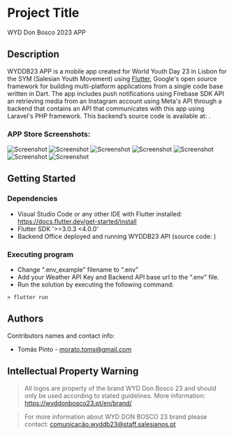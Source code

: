# Project Title

WYD Don Bosco 2023 APP

## Description

WYDDB23 APP is a mobile app created for World Youth Day 23 in Lisbon for the SYM (Salesian Youth Movement) using [Flutter](https://flutter.dev), Google's open source framework for building multi-platform applications from a single code base written in Dart. The app includes push notifications using Firebase SDK API an retrieving media from an Instagram account using Meta's API through a backend that contains an API that communicates with this app using Laravel's PHP framework. This backend’s source code is available at: .

### APP Store Screenshots:
![Screenshot](https://github.com/tomas-ribeiro-pinto/wyddb23_flutter/blob/main/screenshots/1.jpg)
![Screenshot](https://github.com/tomas-ribeiro-pinto/wyddb23_flutter/blob/main/screenshots/2.jpg)
![Screenshot](https://github.com/tomas-ribeiro-pinto/wyddb23_flutter/blob/main/screenshots/3.jpg)
![Screenshot](https://github.com/tomas-ribeiro-pinto/wyddb23_flutter/blob/main/screenshots/4.jpg)
![Screenshot](https://github.com/tomas-ribeiro-pinto/wyddb23_flutter/blob/main/screenshots/5.jpg)
![Screenshot](https://github.com/tomas-ribeiro-pinto/wyddb23_flutter/blob/main/screenshots/6.jpg)
![Screenshot](https://github.com/tomas-ribeiro-pinto/wyddb23_flutter/blob/main/screenshots/7.jpg)

## Getting Started

### Dependencies

* Visual Studio Code or any other IDE with Flutter installed: https://docs.flutter.dev/get-started/install
* Flutter SDK '>=3.0.3 <4.0.0'
* Backend Office deployed and running WYDDB23 API (source code: )

### Executing program

* Change “.env_example” filename to “.env”
* Add your Weather API Key and Backend API base url to the “.env” file.
* Run the solution by executing the following command:
```
> flutter run
```

## Authors

Contributors names and contact info:

* Tomás Pinto - morato.toms@gmail.com

## Intellectual Property Warning

> All logos are property of the brand WYD Don Bosco 23 and should only be used according to stated guidelines. More information: https://wyddonbosco23.pt/en/brand/

> For more information about WYD DON BOSCO 23 brand please contact: [comunicação.wyddb23@staff.salesianos.pt](mailto:comunicacao.wyddb23@staff.salesianos.pt)

